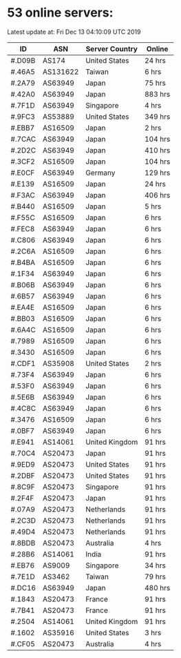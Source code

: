 # 53 online servers:

Latest update at: Fri Dec 13 04:10:09 UTC 2019

| ID | ASN | Server Country | Online |
| -- | --- | -------------- | ------ |
| #.D09B | AS174 | United States | 24 hrs |
| #.46A5 | AS131622 | Taiwan | 6 hrs |
| #.2A79 | AS63949 | Japan | 75 hrs |
| #.42A0 | AS63949 | Japan | 883 hrs |
| #.7F1D | AS63949 | Singapore | 4 hrs |
| #.9FC3 | AS53889 | United States | 349 hrs |
| #.EBB7 | AS16509 | Japan | 2 hrs |
| #.7CAC | AS63949 | Japan | 104 hrs |
| #.2D2C | AS63949 | Japan | 410 hrs |
| #.3CF2 | AS16509 | Japan | 104 hrs |
| #.E0CF | AS63949 | Germany | 129 hrs |
| #.E139 | AS16509 | Japan | 24 hrs |
| #.F3AC | AS63949 | Japan | 406 hrs |
| #.B440 | AS16509 | Japan | 5 hrs |
| #.F55C | AS16509 | Japan | 6 hrs |
| #.FEC8 | AS63949 | Japan | 6 hrs |
| #.C806 | AS63949 | Japan | 6 hrs |
| #.2C6A | AS16509 | Japan | 6 hrs |
| #.B4BA | AS16509 | Japan | 6 hrs |
| #.1F34 | AS63949 | Japan | 6 hrs |
| #.B06B | AS63949 | Japan | 6 hrs |
| #.6B57 | AS63949 | Japan | 6 hrs |
| #.EA4E | AS16509 | Japan | 6 hrs |
| #.BB03 | AS16509 | Japan | 6 hrs |
| #.6A4C | AS16509 | Japan | 6 hrs |
| #.7989 | AS16509 | Japan | 6 hrs |
| #.3430 | AS16509 | Japan | 6 hrs |
| #.CDF1 | AS35908 | United States | 2 hrs |
| #.73F4 | AS63949 | Japan | 6 hrs |
| #.53F0 | AS63949 | Japan | 6 hrs |
| #.5E6B | AS63949 | Japan | 6 hrs |
| #.4C8C | AS63949 | Japan | 6 hrs |
| #.3476 | AS16509 | Japan | 6 hrs |
| #.0BF7 | AS63949 | Japan | 6 hrs |
| #.E941 | AS14061 | United Kingdom | 91 hrs |
| #.70C4 | AS20473 | Japan | 91 hrs |
| #.9ED9 | AS20473 | United States | 91 hrs |
| #.2DBF | AS20473 | United States | 91 hrs |
| #.8C9F | AS20473 | Singapore | 91 hrs |
| #.2F4F | AS20473 | Japan | 91 hrs |
| #.07A9 | AS20473 | Netherlands | 91 hrs |
| #.2C3D | AS20473 | Netherlands | 91 hrs |
| #.49D4 | AS20473 | Netherlands | 91 hrs |
| #.8BDB | AS20473 | Australia | 4 hrs |
| #.28B6 | AS14061 | India | 91 hrs |
| #.EB76 | AS9009 | Singapore | 34 hrs |
| #.7E1D | AS3462 | Taiwan | 79 hrs |
| #.DC16 | AS63949 | Japan | 480 hrs |
| #.1843 | AS20473 | France | 91 hrs |
| #.7B41 | AS20473 | France | 91 hrs |
| #.2504 | AS14061 | United Kingdom | 91 hrs |
| #.1602 | AS35916 | United States | 3 hrs |
| #.CF05 | AS20473 | Australia | 4 hrs |

